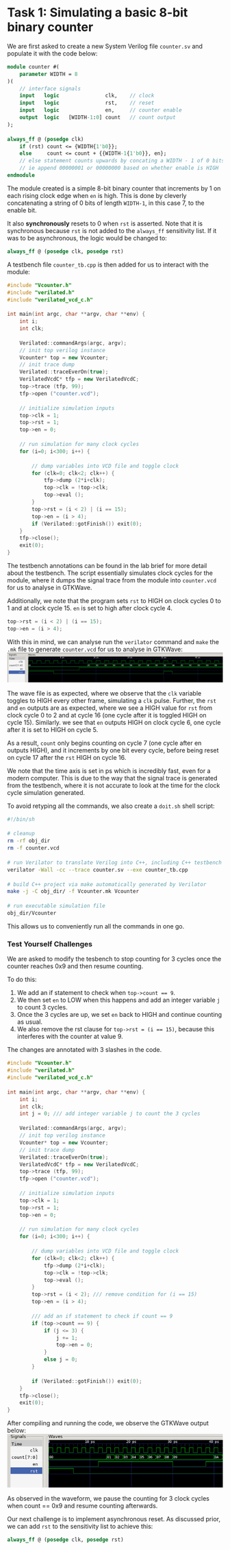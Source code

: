 # Task 1: Simulating a basic 8-bit binary counter

We are first asked to create a new System Verilog file `counter.sv` and populate it with the code below:

```SystemVerilog
module counter #(
    parameter WIDTH = 8
)(
    // interface signals
    input   logic               clk,    // clock
    input   logic               rst,    // reset
    input   logic               en,     // counter enable
    output  logic   [WIDTH-1:0] count   // count output
);

always_ff @ (posedge clk)
    if (rst) count <= {WIDTH{1'b0}};
    else     count <= count + {{WIDTH-1{1'b0}}, en};
    // else statement counts upwards by concating a WIDTH - 1 of 0 bits to en
    // ie append 00000001 or 00000000 based on whether enable is HIGH
endmodule
```

The module created is a simple 8-bit binary counter that increments by 1 on each rising clock edge when `en` is high. This is done by cleverly concatenating a string of 0 bits of length `WIDTH-1`, in this case 7, to the enable bit.

It also **synchronously** resets to 0 when `rst` is asserted. Note that it is synchronous because `rst` is not added to the `always_ff` sensitivity list. If it was to be asynchronous, the logic would be changed to:
```SystemVerilog
always_ff @ (posedge clk, posedge rst)
```

A testbench file `counter_tb.cpp` is then added for us to interact with the module:
```C++
#include "Vcounter.h"
#include "verilated.h"
#include "verilated_vcd_c.h"

int main(int argc, char **argv, char **env) {
    int i;
    int clk;

    Verilated::commandArgs(argc, argv);
    // init top verilog instance
    Vcounter* top = new Vcounter;
    // init trace dump
    Verilated::traceEverOn(true);
    VerilatedVcdC* tfp = new VerilatedVcdC;
    top->trace (tfp, 99);
    tfp->open ("counter.vcd");

    // initialize simulation inputs
    top->clk = 1;
    top->rst = 1;
    top->en = 0;

    // run simulation for many clock cycles
    for (i=0; i<300; i++) {

        // dump variables into VCD file and toggle clock
        for (clk=0; clk<2; clk++) {
            tfp->dump (2*i+clk);
            top->clk = !top->clk;
            top->eval ();
        }
        top->rst = (i < 2) | (i == 15);
        top->en = (i > 4);
        if (Verilated::gotFinish()) exit(0);
    }
    tfp->close();
    exit(0);
}
```

The testbench annotations can be found in the lab brief for more detail about the testbench. The script essentially simulates clock cycles for the module, where it dumps the signal trace from the module into `counter.vcd` for us to analyse in GTKWave.

Additionally, we note that the program sets `rst` to HIGH on clock cycles 0 to 1 and at clock cycle 15. `en` is set to high after clock cycle 4.

```C++
top->rst = (i < 2) | (i == 15);
top->en = (i > 4);
```

With this in mind, we can analyse run the `verilator` command and `make` the `.mk` file to generate `counter.vcd` for us to analyse in GTKWave:
![wave](img/wave.png)

The wave file is as expected, where we observe that the `clk` variable toggles to HIGH every other frame, simulating a `clk` pulse. Further, the `rst` and `en` outputs are as expected, where we see a HIGH value for `rst` from clock cycle 0 to 2 and at cycle 16 (one cycle after it is toggled HIGH on cycle 15). Similarly. we see that `en` outputs HIGH on clock cycle 6, one cycle after it is set to HIGH on cycle 5.

As a result, `count` only begins counting on cycle 7 (one cycle after en outputs HIGH), and it increments by one bit every cycle, before being reset on cycle 17 after the `rst` HIGH on cycle 16.

We note that the time axis is set in ps which is incredibly fast, even for a modern computer. This is due to the way that the signal trace is generated from the testbench, where it is not accurate to look at the time for the clock cycle simulation generated.

To avoid retyping all the commands, we also create a `doit.sh` shell script:
```bash
#!/bin/sh

# cleanup
rm -rf obj_dir
rm -f counter.vcd

# run Verilator to translate Verilog into C++, including C++ testbench
verilator -Wall -cc --trace counter.sv --exe counter_tb.cpp

# build C++ project via make automatically generated by Verilator
make -j -C obj_dir/ -f Vcounter.mk Vcounter

# run executable simulation file
obj_dir/Vcounter
```

This allows us to conveniently run all the commands in one go.

### Test Yourself Challenges

We are asked to modify the tesbench to stop counting for 3 cycles once the counter reaches 0x9 and then resume counting.

To do this:
1. We add an if statement to check when `top->count == 9`.
2. We then set `en` to LOW when this happens and add an integer variable `j` to count 3 cycles.
3. Once the 3 cycles are up, we set `en` back to HIGH and continue counting as usual.
4. We also remove the rst clause for `top->rst = (i == 15)`, because this interferes with the counter at value 9.

The changes are annotated with 3 slashes in the code.

```C++
#include "Vcounter.h"
#include "verilated.h"
#include "verilated_vcd_c.h"

int main(int argc, char **argv, char **env) {
    int i;
    int clk;
    int j = 0; /// add integer variable j to count the 3 cycles

    Verilated::commandArgs(argc, argv);
    // init top verilog instance
    Vcounter* top = new Vcounter;
    // init trace dump
    Verilated::traceEverOn(true);
    VerilatedVcdC* tfp = new VerilatedVcdC;
    top->trace (tfp, 99);
    tfp->open ("counter.vcd");

    // initialize simulation inputs
    top->clk = 1;
    top->rst = 1;
    top->en = 0;

    // run simulation for many clock cycles
    for (i=0; i<300; i++) {

        // dump variables into VCD file and toggle clock
        for (clk=0; clk<2; clk++) {
            tfp->dump (2*i+clk);
            top->clk = !top->clk;
            top->eval ();
        }
        top->rst = (i < 2); /// remove condition for (i == 15)
        top->en = (i > 4);

        /// add an if statement to check if count == 9
        if (top->count == 9) {
            if (j <= 3) {
                j += 1;
                top->en = 0;
            }
            else j = 0;
        }

        if (Verilated::gotFinish()) exit(0);
    }
    tfp->close();
    exit(0);
}
```

After compiling and running the code, we observe the GTKWave output below:
![challenge1](img/challenge1.png)

As observed in the waveform, we pause the counting for 3 clock cycles when count == 0x9 and resume counting afterwards.

Our next challenge is to implement asynchronous reset. As discussed prior, we can add `rst` to the sensitivity list to achieve this:
```SystemVerilog
always_ff @ (posedge clk, posedge rst)
```
